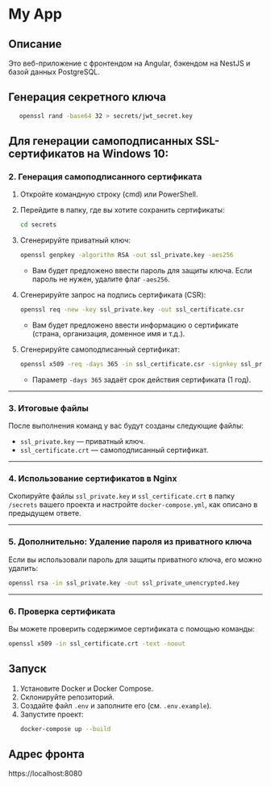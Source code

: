 # My App

## Описание
Это веб-приложение с фронтендом на Angular, бэкендом на NestJS и базой данных PostgreSQL.

## Генерация секретного ключа
```bash
   openssl rand -base64 32 > secrets/jwt_secret.key
```

## Для генерации самоподписанных SSL-сертификатов на Windows 10:

### 2. **Генерация самоподписанного сертификата**
1. Откройте командную строку (cmd) или PowerShell.
2. Перейдите в папку, где вы хотите сохранить сертификаты:
   ```bash
   cd secrets
   ```
3. Сгенерируйте приватный ключ:
   ```bash
   openssl genpkey -algorithm RSA -out ssl_private.key -aes256
   ```
   - Вам будет предложено ввести пароль для защиты ключа. Если пароль не нужен, удалите флаг `-aes256`.

4. Сгенерируйте запрос на подпись сертификата (CSR):
   ```bash
   openssl req -new -key ssl_private.key -out ssl_certificate.csr
   ```
   - Вам будет предложено ввести информацию о сертификате (страна, организация, доменное имя и т.д.).

5. Сгенерируйте самоподписанный сертификат:
   ```bash
   openssl x509 -req -days 365 -in ssl_certificate.csr -signkey ssl_private.key -out ssl_certificate.crt
   ```
   - Параметр `-days 365` задаёт срок действия сертификата (1 год).

---

### 3. **Итоговые файлы**
После выполнения команд у вас будут созданы следующие файлы:
- `ssl_private.key` — приватный ключ.
- `ssl_certificate.crt` — самоподписанный сертификат.

---

### 4. **Использование сертификатов в Nginx**
Скопируйте файлы `ssl_private.key` и `ssl_certificate.crt` в папку `/secrets` вашего проекта и настройте `docker-compose.yml`, как описано в предыдущем ответе.

---

### 5. **Дополнительно: Удаление пароля из приватного ключа**
Если вы использовали пароль для защиты приватного ключа, его можно удалить:
```bash
openssl rsa -in ssl_private.key -out ssl_private_unencrypted.key
```

---

### 6. **Проверка сертификата**
Вы можете проверить содержимое сертификата с помощью команды:
```bash
openssl x509 -in ssl_certificate.crt -text -noout
```

## Запуск
1. Установите Docker и Docker Compose.
2. Склонируйте репозиторий.
3. Создайте файл `.env` и заполните его (см. `.env.example`).
4. Запустите проект:
   ```bash
   docker-compose up --build

## Адрес фронта

https://localhost:8080